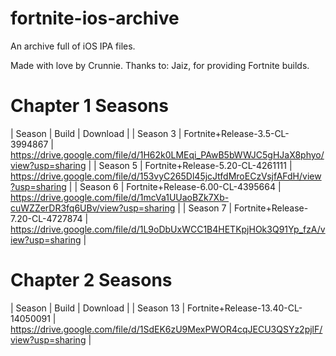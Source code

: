 # fortnite-ios-archive
An archive full of iOS IPA files.

Made with love by Crunnie.
Thanks to: Jaiz, for providing Fortnite builds.

# Chapter 1 Seasons

| Season | Build | Download | 
| Season 3 | Fortnite+Release-3.5-CL-3994867 | https://drive.google.com/file/d/1H62k0LMEqi_PAwB5bWWJC5gHJaX8phyo/view?usp=sharing |
| Season 5 | Fortnite+Release-5.20-CL-4261111 | https://drive.google.com/file/d/153vyC265Dl45jcJtfdMroECzVsjfAFdH/view?usp=sharing |
| Season 6 | Fortnite+Release-6.00-CL-4395664 | https://drive.google.com/file/d/1mcVa1UUaoBZk7Xb-cuWZZerDR3fq6UBv/view?usp=sharing |
| Season 7 | Fortnite+Release-7.20-CL-4727874 | https://drive.google.com/file/d/1L9oDbUxWCC1B4HETKpjHOk3Q91Yp_fzA/view?usp=sharing |

# Chapter 2 Seasons

| Season | Build | Download | 
| Season 13 | Fortnite+Release-13.40-CL-14050091 | https://drive.google.com/file/d/1SdEK6zU9MexPWOR4cqJECU3QSYz2pjlF/view?usp=sharing |







